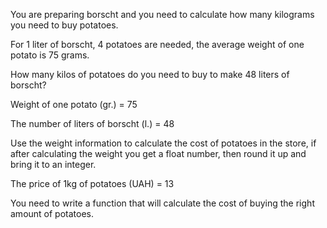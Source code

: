 You are preparing borscht and you need to calculate how many kilograms you need to buy potatoes.

For 1 liter of borscht, 4 potatoes are needed, the average weight of one potato is 75 grams.

How many kilos of potatoes do you need to buy to make 48 liters of borscht?

Weight of one potato (gr.) = 75

The number of liters of borscht (l.) = 48



Use the weight information to calculate the cost of potatoes in the store, if after calculating the weight you get a float number, then round it up and bring it to an integer.

The price of 1kg of potatoes (UAH) = 13

You need to write a function that will calculate the cost of buying the right amount of potatoes.